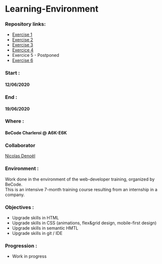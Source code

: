 # Learning-Environment

### Repository links:
* [Exercise 1](https://github.com/nicode-be/Learning-Environment/tree/master/Exercice%201)
* [Exercise 2](https://github.com/nicode-be/Learning-Environment/tree/master/Exercice%202)
* [Exercise 3](https://github.com/nicode-be/01-04-01-Kik-Irpa-asbl)
* [Exercice 4](https://github.com/nicode-be/01-04-02-Page-404)
* Exercice 5 - Postponed
* [Exercise 6](https://github.com/nicode-be/01-04-03-Star-wars-crawl)

### Start :
#### 12/06/2020

### End :
#### 19/06/2020
  
### Where :
#### BeCode Charleroi @ A6K-E6K
  

### Collaborator
[Nicolas Denoël](https://github.com/nicode-be/)  

### Environment :
Work done in the environment of the web-developer training, organized by BeCode.  
This is an intensive 7-month training course resulting from an internship in a company.
  

### Objectives :
* Upgrade skills in HTML
* Upgrade skills in CSS (animations, flex&grid design, mobile-first design)
* Upgrade skills in semantic HMTL
* Upgrade skills in git / IDE 
  
### Progression :
* Work in progress